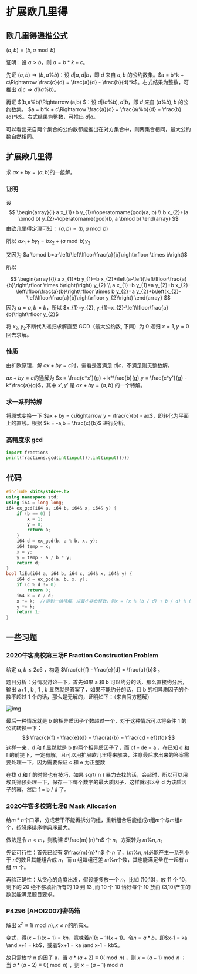 # 扩展欧几里得

## 欧几里得递推公式

$(a,b) = (b,a\bmod b)$

证明：设 $a>b$，则 $a = b*k + c$​。

先证 $(a,b) \Rightarrow (b,a\%b)$：设 $d|a,d|b$，即 $d$ 来自 $a,b$ 的公约数集。$a = b*k + c\Rightarrow \frac{c}{d} = \frac{a}{d} - \frac{b}{d}*k$。右式结果为整数，可推出 $d|c\Rightarrow d|(a\%b)$​。

再证 $(b,a\%b)\Rightarrow (a,b) $：设 $d|(a\%b),d|b$，即 $d$ 来自 $(a\%b),b$ 的公约数集。 $a = b*k + c\Rightarrow \frac{a}{d} = \frac{a\%b}{d} + \frac{b}{d}*k$。右式结果为整数，可推出 $d|a$。

可以看出来自两个集合的公约数都能推出在对方集合中，则两集合相同，最大公约数自然相同。

## 扩展欧几里得

求 $ax + by = (a,b)$​​​ 的一组解。

### 证明

设
$$
\begin{array}{l}
a x_{1}+b y_{1}=\operatorname{gcd}(a, b) \\
b x_{2}+(a \bmod b) y_{2}=\operatorname{gcd}(b, a \bmod b)
\end{array}
$$
由欧几里得定理可知： $(a,b) = (b, a \bmod b)$​​​

所以 $a x_{1}+b y_{1}=b x_{2}+(a \bmod b) y_{2}$​

又因为 $a \bmod b=a-\left(\left\lfloor\frac{a}{b}\right\rfloor \times b\right)$

所以

$$
\begin{array}{l}
  a x_{1}+b y_{1}=b x_{2}+\left(a-\left(\left\lfloor\frac{a}{b}\right\rfloor \times b\right)\right) y_{2} \\
a x_{1}+b y_{1}=a y_{2}+b x_{2}-\left\lfloor\frac{a}{b}\right\rfloor \times b y_{2}=a y_{2}+b\left(x_{2}-\left\lfloor\frac{a}{b}\right\rfloor y_{2}\right)
\end{array}
$$
因为 $a=a, b=b$​ ，所以 $x_{1}=y_{2}, y_{1}=x_{2}-\left\lfloor\frac{a}{b}\right\rfloor y_{2}$

将 $x_{2}, y_{2}$​ 不断代入递归求解直至 GCD（最大公约数, 下同）为 0 递归 $x=1, y=0$​​​ 回去求解。

### 性质

由扩欧原理，解 $ax+by=c$ ​时，需看是否满足 $d|c$​，不满足则无整数解。

$ax+by=c$​ 的通解为 $x = \frac{c*x'}{g} + k*\frac{b}{g},y = \frac{c*y'}{g} - k*\frac{a}{g}$​​，其中 $x',y'$ 是 $ax+by=(a,b)$ 的一个特解。

### 求一系列特解

将原式变换一下 $ax + by = c\Rightarrow y = \frac{c}{b} - ax$​​，即转化为平面上的直线。根据 $k = -a,b = \frac{c}{b}$​ ​​进行分析。

### 高精度求 gcd

```python
import fractions
print(fractions.gcd(int(input()),int(input())))
```

## 代码

```cpp
#include <bits/stdc++.h>
using namespace std;
using i64 = long long;
i64 ex_gcd(i64 a, i64 b, i64& x, i64& y) {
    if (b == 0) {
        x = 1;
        y = 0;
        return a;
    }
    i64 d = ex_gcd(b, a % b, x, y);
    i64 temp = x;
    x = y;
    y = temp - a / b * y;
    return d;
}
bool liEu(i64 a, i64 b, i64 c, i64& x, i64& y) {
    i64 d = ex_gcd(a, b, x, y);
    if (c % d != 0)
        return 0;
    i64 k = c / d;
    x *= k;  //得到一组特解，求最小非负整数，则x = (x % (b / d) + b / d) % (b / d);
    y *= k;
    return 1;
}
```

## 一些习题

### 2020牛客高校第三场F Fraction Construction Problem

给定 $a,b\leq 2e6$ ​，构造 $\frac{c}{f} - \frac{e}{d} = \frac{a}{b}$​​​ 。

题目分析：分情况讨论一下，首先如果 a 和 b 可以约分的话，那么直接约分后，输出 a+1 , b , 1 , b 显然就是答案了，如果不能约分的话，且 b 的相异质因子的个数不超过 1 个的话，那么是无解的，证明如下：（来自官方题解）

![img](https://raw.githubusercontent.com/Falicitas/Image-Hosting/main/2020071913503267.png)

最后一种情况就是 b 的相异质因子个数超过一个，对于这种情况可以将条件 1 的公式转换一下：
$$
\frac{c}{f} - \frac{e}{d} = \frac{a}{b} = \frac{cd - ef}{fd}
$$
这样一来，d 和 f 显然就是 b 的两个相异质因子了，而 cf - de = a ，在已知 d 和 f 的前提下，一定有解，且可以用扩展欧几里得来解决，注意最后求出来的答案需要处理一下，因为需要保证 c 和 e 为正整数

在找 d 和 f 的时候也有技巧，如果 sqrt( n ) 暴力去找的话，会超时，所以可以用埃氏筛预处理一下，保存一下每个数字的最大质因子，这样就可以令 d 为该质因子的幂，然后 f = b / d 了。

### 2020牛客多校第七场B Mask Allocation

给$m * n$个口罩，分成若干不能再拆分的组，重新组合后能组成$n$组$m$个与$m$组$n$个，按降序排序字典序最大。

做法是令 $n<m$​，则构建 $\frac{m}{n}*n$ ​个 $n$​，方案转为 $m\%n,n$​。

先证可行性：首先已经有 $\frac{m}{n}*n$ ​个 $n$ ​了，$(m\%n,n)$ ​必能产生一系列小于 $n$ ​的数且其能组合成 $n$​，而 $n$ ​组每组还差 $m\%n$ ​个数，其也能满足垒在一起有 $n$ ​组 $m$ ​个。

再验正确性：从贪心的角度出发，假设能多放一个 $n$​​​​​​​​​​​，​​比如 (10,13)，放 11 个 10​​​​​​​​​​​，剩下的 20 绝不够填补所有的 10 到 13 ,而 10 个 10 恰好每个 10 放由 (3,10) ​​​​​​​​产生的数就能满足题目要求。

### P4296 [AHOI2007]密码箱

解出 $x^2\equiv 1(\bmod n),x\leq n$的所有x。

变式，得$(x-1)(x+1) = kn$，意味着$n|(x-1)(x+1)$。令$n=a*b$，即$x-1 = ka \and x+1 = kb$，或者$x+1 = ka \and x-1 = kb$。

故只需枚举 n 的因子 a，当 $a*(a+2)\equiv 0(\bmod n)$ ，则 $x = (a+1)\bmod n$ ；当 $a*(a-2)\equiv 0(\bmod n)$ ，则 $x = (a-1)\bmod n$​ 
